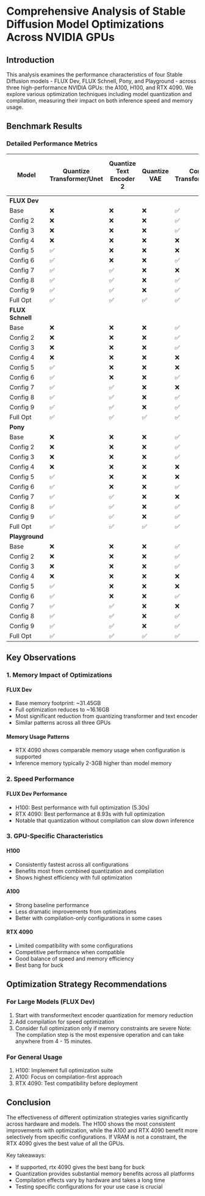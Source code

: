 # Comprehensive Analysis of Stable Diffusion Model Optimizations Across NVIDIA GPUs

## Introduction

This analysis examines the performance characteristics of four Stable Diffusion models - FLUX Dev, FLUX Schnell, Pony, and Playground - across three high-performance NVIDIA GPUs: the A100, H100, and RTX 4090. We explore various optimization techniques including model quantization and compilation, measuring their impact on both inference speed and memory usage.

## Benchmark Results

### Detailed Performance Metrics

| Model | Quantize Transformer/Unet | Quantize Text Encoder 2 | Quantize VAE | Compile Transformer/Unet | Compile Text Encoder 2 | Compile VAE | A100 (s) | RTX 4090 (s) | H100 (s) | Model Memory A100 (GB) | Model Memory RTX 4090 (GB) | Model Memory H100 (GB) | Inference Memory A100 (GB) | Inference Memory RTX 4090 (GB) | Inference Memory H100 (GB) |
|-------|---------------------------|------------------------|--------------|------------------------|---------------------|-------------|-----------|--------------|-----------|---------------------|------------------------|---------------------|--------------------------|-------------------------------|--------------------------|
| **FLUX Dev** |||||||||||||||||
| Base | ❌ | ❌ | ❌ | ✅ | ❌ | ❌ | 11.32 | null | 6.93 | 31.45 | null | 31.47 | 33.83 | null | 33.85 |
| Config 2 | ❌ | ❌ | ❌ | ✅ | ❌ | ✅ | 11.20 | null | 6.86 | 31.45 | null | 31.47 | 31.66 | null | 31.68 |
| Config 3 | ❌ | ❌ | ❌ | ✅ | ✅ | ✅ | 11.22 | null | 6.86 | 31.45 | null | 31.47 | 31.46 | null | 31.48 |
| Config 4 | ❌ | ❌ | ❌ | ❌ | ❌ | ❌ | 15.43 | null | 10.32 | 31.44 | null | 31.44 | 33.83 | null | 33.85 |
| Config 5 | ✅ | ❌ | ❌ | ❌ | ❌ | ❌ | 18.57 | 16.98 | 12.20 | 20.39 | 20.47 | 20.47 | 22.78 | 22.48 | 22.86 |
| Config 6 | ✅ | ❌ | ❌ | ✅ | ❌ | ❌ | 12.18 | null | 5.59 | 20.39 | null | 20.47 | 22.78 | null | 22.86 |
| Config 7 | ✅ | ✅ | ❌ | ❌ | ❌ | ❌ | 18.60 | 16.99 | 12.30 | 16.09 | 16.16 | 16.17 | 18.47 | 18.17 | 18.55 |
| Config 8 | ✅ | ✅ | ❌ | ✅ | ❌ | ❌ | 12.19 | 9.01 | 5.46 | 16.09 | 16.16 | 16.17 | 18.47 | 18.17 | 18.55 |
| Config 9 | ✅ | ✅ | ❌ | ✅ | ❌ | ✅ | 12.13 | null | 5.43 | 16.09 | null | 16.17 | 16.30 | null | 16.38 |
| Full Opt | ✅ | ✅ | ✅ | ✅ | ✅ | ✅ | 12.09 | 8.93 | 5.30 | 16.09 | 16.16 | 16.16 | 16.11 | 16.18 | 16.18 |
| **FLUX Schnell** |||||||||||||||||
| Base | ❌ | ❌ | ❌ | ✅ | ❌ | ❌ | 1.97 | null | 1.42 | 31.43 | null | 31.45 | 33.81 | null | 33.83 |
| Config 2 | ❌ | ❌ | ❌ | ✅ | ❌ | ✅ | 1.95 | null | 1.31 | 31.43 | null | 31.45 | 31.49 | null | 31.51 |
| Config 3 | ❌ | ❌ | ❌ | ✅ | ✅ | ✅ | 1.89 | null | 1.29 | 31.43 | null | 31.45 | 31.44 | null | 31.47 |
| Config 4 | ❌ | ❌ | ❌ | ❌ | ❌ | ❌ | 2.54 | null | 1.88 | 31.42 | null | 31.42 | 33.81 | null | 33.83 |
| Config 5 | ✅ | ❌ | ❌ | ❌ | ❌ | ❌ | 2.99 | 2.64 | 2.19 | 20.38 | 20.46 | 20.50 | 22.76 | 22.47 | 22.88 |
| Config 6 | ✅ | ❌ | ❌ | ✅ | ❌ | ❌ | 2.09 | null | 1.24 | 20.38 | null | 20.50 | 22.76 | null | 22.88 |
| Config 7 | ✅ | ✅ | ❌ | ❌ | ❌ | ❌ | 2.99 | 2.65 | 2.25 | 16.08 | 16.15 | 16.19 | 18.46 | 18.16 | 18.57 |
| Config 8 | ✅ | ✅ | ❌ | ✅ | ❌ | ❌ | 2.12 | 1.60 | 1.25 | 16.08 | 16.15 | 16.19 | 18.46 | 18.16 | 18.57 |
| Config 9 | ✅ | ✅ | ❌ | ✅ | ❌ | ✅ | 2.04 | null | 1.17 | 16.08 | null | 16.19 | 16.19 | null | 16.25 |
| Full Opt | ✅ | ✅ | ✅ | ✅ | ✅ | ✅ | 2.04 | 1.51 | 1.24 | 16.08 | 16.15 | 16.19 | 16.09 | 16.17 | 16.20 |
| **Pony** |||||||||||||||||
| Base | ❌ | ❌ | ❌ | ✅ | ❌ | ❌ | 2.81 | 2.85 | 2.10 | 6.58 | 6.58 | 6.60 | 8.96 | 8.96 | 8.98 |
| Config 2 | ❌ | ❌ | ❌ | ✅ | ❌ | ✅ | 2.72 | 2.86 | 1.95 | 6.58 | 6.58 | 6.60 | 6.59 | 6.60 | 6.61 |
| Config 3 | ❌ | ❌ | ❌ | ✅ | ✅ | ✅ | 2.73 | 2.80 | 2.18 | 6.58 | 6.58 | 6.60 | 6.59 | 6.60 | 6.61 |
| Config 4 | ❌ | ❌ | ❌ | ❌ | ❌ | ❌ | 3.29 | 3.18 | 2.49 | 6.57 | 6.57 | 6.57 | 8.95 | 8.96 | 8.98 |
| Config 5 | ✅ | ❌ | ❌ | ❌ | ❌ | ❌ | 4.30 | 4.58 | 9.10 | 4.48 | 4.49 | 4.49 | 6.86 | 6.87 | 6.87 |
| Config 6 | ✅ | ❌ | ❌ | ✅ | ❌ | ❌ | 3.17 | 2.40 | 1.94 | 4.50 | 4.50 | 4.49 | 6.87 | 6.87 | 6.87 |
| Config 7 | ✅ | ✅ | ❌ | ❌ | ❌ | ❌ | 4.26 | 4.62 | 9.25 | 3.91 | 3.91 | 3.91 | 6.29 | 6.28 | 6.29 |
| Config 8 | ✅ | ✅ | ❌ | ✅ | ❌ | ❌ | 3.20 | 2.44 | 1.98 | 3.91 | 3.90 | 3.91 | 6.29 | 6.28 | 6.28 |
| Config 9 | ✅ | ✅ | ❌ | ✅ | ❌ | ✅ | 3.09 | 2.35 | 1.90 | 3.91 | 3.89 | 3.90 | 3.93 | 3.91 | 3.92 |
| Full Opt | ✅ | ✅ | ✅ | ✅ | ✅ | ✅ | 3.06 | 2.31 | 1.83 | 3.91 | 3.90 | 3.90 | 3.92 | 3.91 | 3.91 |
| **Playground** |||||||||||||||||
| Base | ❌ | ❌ | ❌ | ✅ | ❌ | ❌ | 2.74 | 2.83 | 2.06 | 6.58 | 6.58 | 6.60 | 8.96 | 8.96 | 8.98 |
| Config 2 | ❌ | ❌ | ❌ | ✅ | ❌ | ✅ | 2.67 | 2.78 | 1.89 | 6.58 | 6.58 | 6.60 | 6.59 | 6.59 | 6.61 |
| Config 3 | ❌ | ❌ | ❌ | ✅ | ✅ | ✅ | 2.69 | 2.77 | 1.90 | 6.58 | 6.58 | 6.60 | 6.59 | 6.59 | 6.61 |
| Config 4 | ❌ | ❌ | ❌ | ❌ | ❌ | ❌ | 3.19 | 3.11 | 2.43 | 6.57 | 6.57 | 6.57 | 8.96 | 8.96 | 8.98 |
| Config 5 | ✅ | ❌ | ❌ | ❌ | ❌ | ❌ | 4.17 | 4.50 | 9.29 | 4.49 | 4.48 | 4.49 | 6.87 | 6.86 | 6.87 |
| Config 6 | ✅ | ❌ | ❌ | ✅ | ❌ | ❌ | 3.10 | 2.34 | 1.87 | 4.49 | 4.48 | 4.49 | 6.87 | 6.86 | 6.87 |
| Config 7 | ✅ | ✅ | ❌ | ❌ | ❌ | ❌ | 4.24 | 4.56 | 9.30 | 3.91 | 3.89 | 3.91 | 6.29 | 6.27 | 6.29 |
| Config 8 | ✅ | ✅ | ❌ | ✅ | ❌ | ❌ | 3.13 | 2.36 | 1.95 | 3.91 | 3.89 | 3.91 | 6.29 | 6.27 | 6.29 |
| Config 9 | ✅ | ✅ | ❌ | ✅ | ❌ | ✅ | 3.06 | 2.31 | 1.98 | 3.90 | 3.89 | 3.91 | 3.92 | 3.91 | 3.92 |
| Full Opt | ✅ | ✅ | ✅ | ✅ | ✅ | ✅ | 3.01 | 2.31 | 1.87 | 3.90 | 3.89 | 3.91 | 3.92 | 3.90 | 3.92 |


## Key Observations

### 1. Memory Impact of Optimizations

#### FLUX Dev
- Base memory footprint: ~31.45GB
- Full optimization reduces to ~16.16GB
- Most significant reduction from quantizing transformer and text encoder
- Similar patterns across all three GPUs

#### Memory Usage Patterns
- RTX 4090 shows comparable memory usage when configuration is supported
- Inference memory typically 2-3GB higher than model memory

### 2. Speed Performance

#### FLUX Dev Performance
- H100: Best performance with full optimization (5.30s)
- RTX 4090: Best performance at 8.93s with full optimization
- Notable that quantization without compilation can slow down inference

### 3. GPU-Specific Characteristics

#### H100
- Consistently fastest across all configurations
- Benefits most from combined quantization and compilation
- Shows highest efficiency with full optimization

#### A100
- Strong baseline performance
- Less dramatic improvements from optimizations
- Better with compilation-only configurations in some cases

#### RTX 4090
- Limited compatibility with some configurations
- Competitive performance when compatible
- Good balance of speed and memory efficiency
- Best bang for buck

## Optimization Strategy Recommendations

### For Large Models (FLUX Dev)
1. Start with transformer/text encoder quantization for memory reduction
2. Add compilation for speed optimization
3. Consider full optimization only if memory constraints are severe
Note: The compilation step is the most expensive operation and can take anywhere from 4 - 15 minutes.

### For General Usage
1. H100: Implement full optimization suite
2. A100: Focus on compilation-first approach
3. RTX 4090: Test compatibility before deployment

## Conclusion

The effectiveness of different optimization strategies varies significantly across hardware and models. The H100 shows the most consistent improvements with optimization, while the A100 and RTX 4090 benefit more selectively from specific configurations. If VRAM is not a constraint, the RTX 4090 gives the best value of all the GPUs.

Key takeaways:
- If supported, rtx 4090 gives the best bang for buck
- Quantization provides substantial memory benefits across all platforms
- Compilation effects vary by hardware and takes a long time
- Testing specific configurations for your use case is crucial
